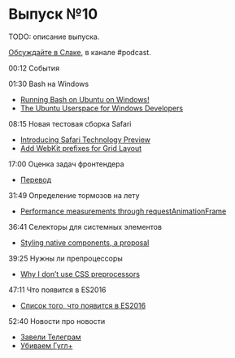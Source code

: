 # Выпуск №10

TODO: описание выпуска.

[Обсуждайте в Слаке](http://slack.web-standards.ru), в канале #​podcast.

00:12 События

01:30 Bash на Windows

- [Running Bash on Ubuntu on Windows!](https://channel9.msdn.com/Events/Build/2016/P488)
- [The Ubuntu Userspace for Windows Developers](http://blog.dustinkirkland.com/2016/03/ubuntu-on-windows.html)

08:15 Новая тестовая сборка Safari

- [Introducing Safari Technology Preview](https://webkit.org/blog/6017/introducing-safari-technology-preview/)
- [Add WebKit prefixes for Grid Layout](https://github.com/postcss/autoprefixer/issues/633)

17:00 Оценка задач фронтендера

- [Перевод](http://frontender.info/estimating-a-front-end-web-dev-job/)

31:49 Определение тормозов на лету

- [Performance measurements through requestAnimationFrame](http://www.quirksmode.org/blog/archives/2016/03/rafp_a_proposal.html)

36:41 Селекторы для системных элементов

- [Styling native components, a proposal](https://lists.w3.org/Archives/Public/www-style/2016Mar/0310.html)

39:25 Нужны ли препроцессоры

- [Why I don’t use CSS preprocessors](http://www.456bereastreet.com/archive/201603/why_i_dont_use_css_preprocessors/)

47:11 Что появится в ES2016

- [Список того, что появится в ES2016](http://frontender.info/ecmascript-2016/)

52:40 Новости про новости

- [Завели Телеграм](https://telegram.me/webstandards_ru)
- [Убиваем Гугл+](https://plus.google.com/+Web-standardsRu/posts)
